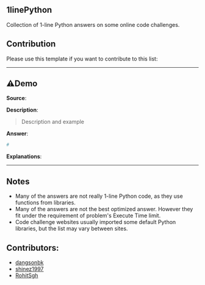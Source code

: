 ## 1linePython

Collection of 1-line Python answers on some online code challenges.

## Contribution

Please use this template if you want to contribute to this list:

---

## ⚠Demo

**Source**:

**Description**:

> Description and example

**Answer**:

```python
#
```

**Explanations**:

---

## Notes

- Many of the answers are not really 1-line Python code, as they use functions from libraries.
- Many of the answers are not the best optimized answer. However they fit under the requirement of problem's Execute Time limit.
- Code challenge websites usually imported some default Python libraries, but the list may vary between sites.

## Contributors:

- [dangsonbk](https://github.com/dangsonbk)
- [shinez1997](https://github.com/shinez1997)
- [RohitSgh](https://github.com/RohitSgh)
